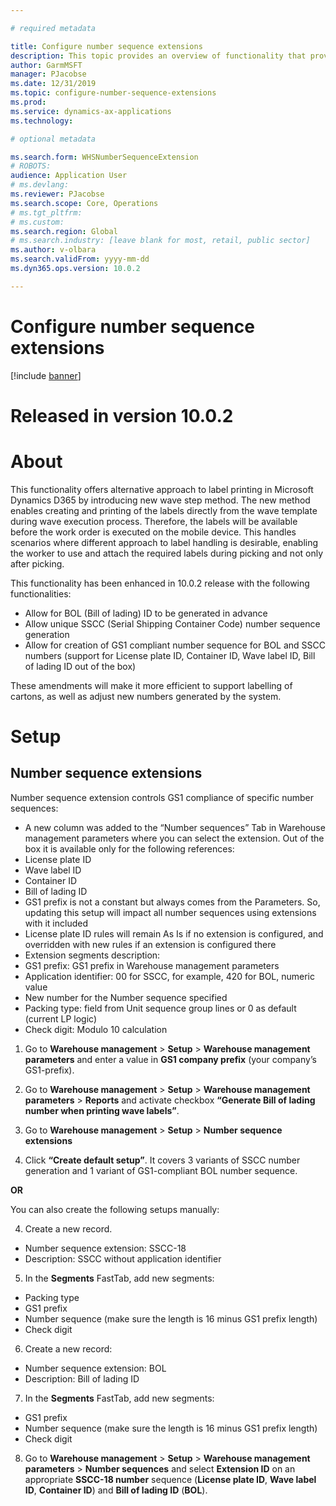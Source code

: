 ```yaml
---

# required metadata

title: Configure number sequence extensions
description: This topic provides an overview of functionality that provides number sequence extensions for License plate ID, Wave label ID, container ID, and bill of lading ID.
author: GarmMSFT
manager: PJacobse
ms.date: 12/31/2019
ms.topic: configure-number-sequence-extensions
ms.prod:
ms.service: dynamics-ax-applications
ms.technology:

# optional metadata

ms.search.form: WHSNumberSequenceExtension
# ROBOTS:
audience: Application User
# ms.devlang:
ms.reviewer: PJacobse
ms.search.scope: Core, Operations
# ms.tgt_pltfrm:
# ms.custom:
ms.search.region: Global
# ms.search.industry: [leave blank for most, retail, public sector]
ms.author: v-olbara
ms.search.validFrom: yyyy-mm-dd
ms.dyn365.ops.version: 10.0.2

---
```


# Configure number sequence extensions

[!include [banner](../includes/banner.md)]

# Released in version 10.0.2

# About

This functionality offers alternative approach to label printing in Microsoft Dynamics D365 by introducing new wave step method. The new method enables creating and printing of the labels directly from the wave template during wave execution process. Therefore, the labels will be available before the work order is executed on the mobile device. This handles scenarios where different approach to label handling is desirable, enabling the worker to use and attach the required labels during picking and not only after picking.

This functionality has been enhanced in 10.0.2 release with the following functionalities:
- Allow for BOL (Bill of lading) ID to be generated in advance
- Allow unique SSCC (Serial Shipping Container Code) number sequence generation
- Allow for creation of GS1 compliant number sequence for BOL and SSCC numbers (support for License plate ID, Container ID, Wave label ID, Bill of lading ID out of the box)

These amendments will make it more efficient to support labelling of cartons, as well as adjust new numbers generated by the system.

# Setup

## Number sequence extensions

Number sequence extension controls GS1 compliance of specific number sequences:

- A new column was added to the “Number sequences” Tab in Warehouse management parameters where you can select the extension. Out of the box it is available only for the following references:
 - License plate ID
 - Wave label ID
 - Container ID
 - Bill of lading ID
- GS1 prefix is not a constant but always comes from the Parameters. So, updating this setup will impact all number sequences using extensions with it included
- License plate ID rules will remain As Is if no extension is configured, and overridden with new rules if an extension is configured there
- Extension segments description:
 - GS1 prefix: GS1 prefix in Warehouse management parameters
 - Application identifier: 00 for SSCC, for example, 420 for BOL, numeric value
 - New number for the Number sequence specified
 - Packing type: field from Unit sequence group lines or 0 as default (current LP logic)
 - Check digit: Modulo 10 calculation

1. Go to **Warehouse management** \> **Setup** \> **Warehouse management parameters** and enter a value in **GS1 company prefix** (your company’s GS1-prefix).

2. Go to **Warehouse management** \> **Setup** \> **Warehouse management parameters** \> **Reports** and activate checkbox **“Generate Bill of lading number when printing wave labels”**.

3. Go to **Warehouse management** \> **Setup** \> **Number sequence extensions**

4. Click **“Create default setup”**. It covers 3 variants of SSCC number generation and 1 variant of GS1-compliant BOL number sequence.

**OR**

You can also create the following setups manually:

4. Create a new record.

- Number sequence extension: SSCC-18
- Description: SSCC without application identifier

5. In the **Segments** FastTab, add new segments:

-	Packing type
- GS1 prefix
- Number sequence (make sure the length is 16 minus GS1 prefix length)
- Check digit

6. Create a new record:

- Number sequence extension: BOL
- Description: Bill of lading ID

7. In the **Segments** FastTab, add new segments:

-	GS1 prefix
-	Number sequence (make sure the length is 16 minus GS1 prefix length)
-	Check digit

8. Go to **Warehouse management** \> **Setup** \> **Warehouse management parameters** \> **Number sequences** and select **Extension ID** on an appropriate **SSCC-18 number** sequence (**License plate ID**, **Wave label ID**, **Container ID**) and **Bill of lading ID** (**BOL**).
